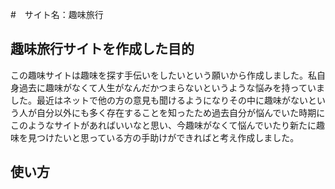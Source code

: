 #　サイト名：趣味旅行

## 趣味旅行サイトを作成した目的
この趣味サイトは趣味を探す手伝いをしたいという願いから作成しました。私自身過去に趣味がなくて人生がなんだかつまらないというような悩みを持っていました。最近はネットで他の方の意見も聞けるようになりその中に趣味がないという人が自分以外にも多く存在することを知ったため過去自分が悩んでいた時期にこのようなサイトがあればいいなと思い、今趣味がなくて悩んでいたり新たに趣味を見つけたいと思っている方の手助けができればと考え作成しました。

## 使い方